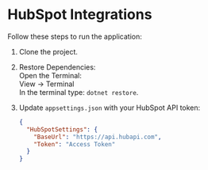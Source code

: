 # HubSpot Integrations

Follow these steps to run the application:

1. Clone the project.

2. Restore Dependencies:  
   Open the Terminal:  
   View -> Terminal  
   In the terminal type: `dotnet restore`.

3. Update `appsettings.json` with your HubSpot API token:  
   ```json
   {
     "HubSpotSettings": {
       "BaseUrl": "https://api.hubapi.com",
       "Token": "Access Token"
     }
   }

